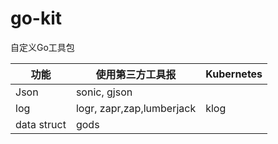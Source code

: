 # go-kit
自定义Go工具包

| 功能          | 使用第三方工具报                  | Kubernetes |
|-------------|---------------------------|------------|
| Json        | sonic, gjson              |            |
| log         | logr, zapr,zap,lumberjack | klog       |
| data struct | gods                      |            |
